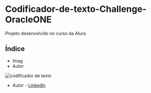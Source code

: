 # Codificador-de-texto-Challenge-OracleONE
Projeto desenvolvido no curso da Alura

## Índice

* Imag
*  Autor

![codificador de texto](https://leticiaslucena.github.io/Codificador-de-texto-Challenge-OracleONE/)



* Autor - 
[LinkedIn](https://www.linkedin.com/in/leticiasantosferreira/)
